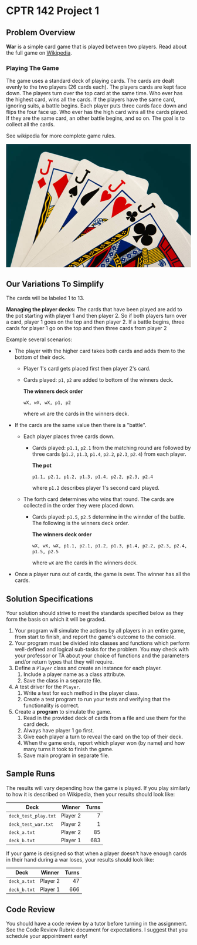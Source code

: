# CPTR 142 Project 1

## Problem Overview

**War** is a simple card game that is played between two players.
Read about the full game on [Wikipedia](https://en.wikipedia.org/wiki/War_(card_game)).

### Playing The Game

The game uses a standard deck of playing cards.
The cards are dealt evenly to the two players (26 cards each).
The players cards are kept face down.
The players turn over the top card at the same time.
Who ever has the highest card, wins all the cards.
If the players have the same card, ignoring suits, a battle begins.
Each player puts three cards face down and flips the four face up.
Who ever has the high card wins all the cards played.
If they are the same card, an other battle begins, and so on.
The goal is to collect all the cards.

See wikipedia for more complete game rules.

![](cards.jpg)

## Our Variations To Simplify

The cards will be labeled 1 to 13.

**Managing the player decks:**
The cards that have been played are add to the pot starting with player 1 and then player 2.
So if both players turn over a card, player 1 goes on the top and then player 2.
If a battle begins, three cards for player 1 go on the top and then three cards from player 2

Example several scenarios:
* The player with the higher card takes both cards and adds them to the bottom of their deck.
    * Player 1's card gets placed first then player 2's card.
    * Cards played: `p1`, `p2` are added to bottom of the winners deck.

        **The winners deck order**
        ```text
        wX, wX, wX, p1, p2
        ```

        where `wX` are the cards in the winners deck.

* If the cards are the same value then there is a "battle".
    * Each player places three cards down.
        * Cards played: `p1.1`, `p2.1` from the matching round are followed by three cards (`p1.2`, `p1.3`, `p1.4`, `p2.2`, `p2.3`, `p2.4`) from each player.

            **The pot**
            ```text
            p1.1, p2.1, p1.2, p1.3, p1.4, p2.2, p2.3, p2.4 
            ```

            where `p1.2` describes player 1's second card played.
    * The forth card determines who wins that round. The cards are collected in the order they were placed down.
        * Cards played: `p1.5`, `p2.5` determine in the winnder of the battle. The following is the winners deck order.

            **The winners deck order**
            ```text
            wX, wX, wX, p1.1, p2.1, p1.2, p1.3, p1.4, p2.2, p2.3, p2.4, p1.5, p2.5
            ```

             where `wX` are the cards in the winners deck.

* Once a player runs out of cards, the game is over. The winner has all the cards.

## Solution Specifications

Your solution should strive to meet the standards specified below as they form the basis on which it will be graded.

1. Your program will simulate the actions by all players in an entire game, from start to finish, and report the game's outcome to the console.
1. Your program must be divided into classes and functions which perform well-defined and logical sub-tasks for the problem.
   You may check with your professor or TA about your choice of functions and the parameters and/or return types that they will require.
1. Define a `Player` class and create an instance for each player.
    1. Include a player name as a class attribute.
    1. Save the class in a separate file.
1. A test driver for the `Player`.
    1. Write a test for each method in the player class. 
    1. Create a test program to run your tests and verifying that the functionality is correct.
1. Create a **program** to simulate the game.
    1. Read in the provided deck of cards from a file and use them for the card deck.
    1. Always have player 1 go first.
    1. Give each player a turn to reveal the card on the top of their deck.
    1. When the game ends, report which player won (by name) and how many turns it took to finish the game.
    1. Save main program in separate file.

## Sample Runs

The results will vary depending how the game is played. If you play similarly to how it is described on Wikipedia, then your results should look like:

Deck                 | Winner   | Turns
---------------------|----------|------:
`deck_test_play.txt` | Player 2 | 7
`deck_test_war.txt`  | Player 2 | 1
`deck_a.txt`         | Player 2 | 85
`deck_b.txt`         | Player 1 | 683

If your game is designed so that when a player doesn't have enough cards in their hand during a war loses, your results should look like:

Deck                 | Winner   | Turns
---------------------|----------|------:
`deck_a.txt`         | Player 2 | 47
`deck_b.txt`         | Player 1 | 666

## Code Review

You should have a code review by a tutor before turning in the assignment.
See the Code Review Rubric document for expectations.
I suggest that you schedule your appointment early!